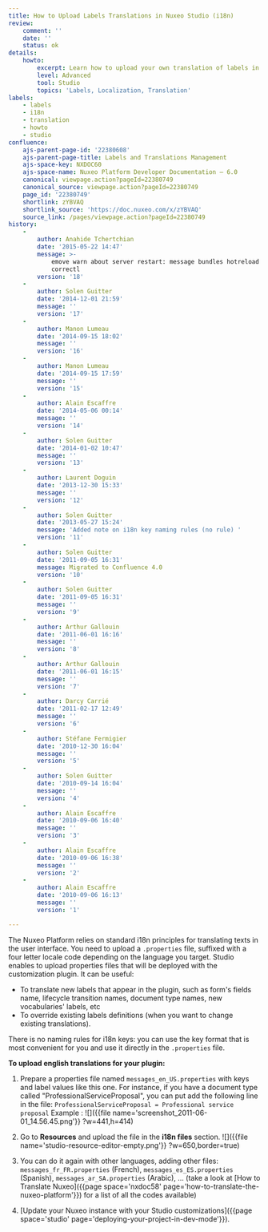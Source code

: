 ```yaml
---
title: How to Upload Labels Translations in Nuxeo Studio (i18n)
review:
    comment: ''
    date: ''
    status: ok
details:
    howto:
        excerpt: Learn how to upload your own translation of labels in Nuxeo Studio.
        level: Advanced
        tool: Studio
        topics: 'Labels, Localization, Translation'
labels:
    - labels
    - i18n
    - translation
    - howto
    - studio
confluence:
    ajs-parent-page-id: '22380608'
    ajs-parent-page-title: Labels and Translations Management
    ajs-space-key: NXDOC60
    ajs-space-name: Nuxeo Platform Developer Documentation — 6.0
    canonical: viewpage.action?pageId=22380749
    canonical_source: viewpage.action?pageId=22380749
    page_id: '22380749'
    shortlink: zYBVAQ
    shortlink_source: 'https://doc.nuxeo.com/x/zYBVAQ'
    source_link: /pages/viewpage.action?pageId=22380749
history:
    - 
        author: Anahide Tchertchian
        date: '2015-05-22 14:47'
        message: >-
            emove warn about server restart: message bundles hotreload does work
            correctl
        version: '18'
    - 
        author: Solen Guitter
        date: '2014-12-01 21:59'
        message: ''
        version: '17'
    - 
        author: Manon Lumeau
        date: '2014-09-15 18:02'
        message: ''
        version: '16'
    - 
        author: Manon Lumeau
        date: '2014-09-15 17:59'
        message: ''
        version: '15'
    - 
        author: Alain Escaffre
        date: '2014-05-06 00:14'
        message: ''
        version: '14'
    - 
        author: Solen Guitter
        date: '2014-01-02 10:47'
        message: ''
        version: '13'
    - 
        author: Laurent Doguin
        date: '2013-12-30 15:33'
        message: ''
        version: '12'
    - 
        author: Solen Guitter
        date: '2013-05-27 15:24'
        message: 'Added note on i18n key naming rules (no rule) '
        version: '11'
    - 
        author: Solen Guitter
        date: '2011-09-05 16:31'
        message: Migrated to Confluence 4.0
        version: '10'
    - 
        author: Solen Guitter
        date: '2011-09-05 16:31'
        message: ''
        version: '9'
    - 
        author: Arthur Gallouin
        date: '2011-06-01 16:16'
        message: ''
        version: '8'
    - 
        author: Arthur Gallouin
        date: '2011-06-01 16:15'
        message: ''
        version: '7'
    - 
        author: Darcy Carrié
        date: '2011-02-17 12:49'
        message: ''
        version: '6'
    - 
        author: Stéfane Fermigier
        date: '2010-12-30 16:04'
        message: ''
        version: '5'
    - 
        author: Solen Guitter
        date: '2010-09-14 16:04'
        message: ''
        version: '4'
    - 
        author: Alain Escaffre
        date: '2010-09-06 16:40'
        message: ''
        version: '3'
    - 
        author: Alain Escaffre
        date: '2010-09-06 16:38'
        message: ''
        version: '2'
    - 
        author: Alain Escaffre
        date: '2010-09-06 16:13'
        message: ''
        version: '1'

---
```

The Nuxeo Platform relies on standard i18n principles for translating texts in the user interface. You need to upload a `.properties` file, suffixed with a four letter locale code depending on the language you target. Studio enables to upload properties files that will be deployed with the customization plugin. It can be useful:

*   To translate new labels that appear in the plugin, such as form's fields name, lifecycle transition names, document type names, new vocabularies' labels, etc
*   To override existing labels definitions (when you want to change existing translations).

There is no naming rules for i18n keys: you can use the key format that is most convenient for you and use it directly in the `.properties` file.

**To upload english translations for your plugin:**

1.  Prepare a properties file named `messages_en_US.properties` with keys and label values like this one. For instance, if you have a document type called "ProfessionalServiceProposal", you can put add the following line in the file:
    `ProfessionalServiceProposal = Professional service proposal`
    Example :
    ![]({{file name='screenshot_2011-06-01_14.56.45.png'}} ?w=441,h=414)
2.  Go to **Resources** and upload the file in the **i18n files** section.
    ![]({{file name='studio-resource-editor-empty.png'}} ?w=650,border=true)
3.  You can do it again with other languages, adding other files: `messages_fr_FR.properties` (French), `messages_es_ES.properties` (Spanish), `messages_ar_SA.properties` (Arabic), ... (take a look at [How to Translate Nuxeo]({{page space='nxdoc58' page='how-to-translate-the-nuxeo-platform'}}) for a list of all the codes available)
4.  [Update your Nuxeo instance with your Studio customizations]({{page space='studio' page='deploying-your-project-in-dev-mode'}}).

    &nbsp;